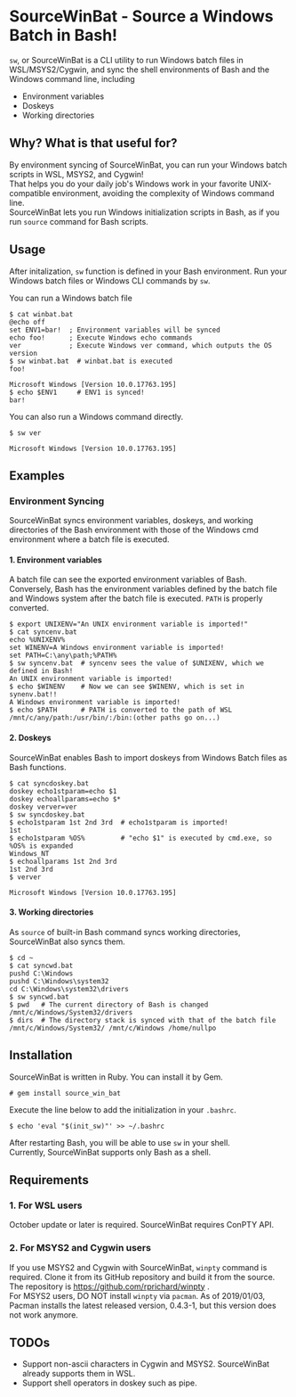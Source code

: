 # SourceWinBat - Source a Windows Batch in Bash!

`sw`, or SourceWinBat is a CLI utility to run Windows batch files in WSL/MSYS2/Cygwin,
and sync the shell environments of Bash and the Windows command line, including
* Environment variables
* Doskeys
* Working directories

## Why? What is that useful for?

By environment syncing of SourceWinBat, you can run your Windows batch scripts in
WSL, MSYS2, and Cygwin!  
That helps you do your daily job's Windows work in your favorite UNIX-compatible environment, 
avoiding the complexity of Windows command line.  
SourceWinBat lets you run Windows initialization scripts in Bash, as if you run `source` 
command for Bash scripts.  


## Usage

After initalization, `sw` function is defined in your Bash environment. 
Run your Windows batch files or Windows CLI commands by `sw`.

You can run a Windows batch file
```console
$ cat winbat.bat
@echo off
set ENV1=bar!  ; Environment variables will be synced
echo foo!      ; Execute Windows echo commands
ver            ; Execute Windows ver command, which outputs the OS version
$ sw winbat.bat  # winbat.bat is executed
foo!

Microsoft Windows [Version 10.0.17763.195]
$ echo $ENV1     # ENV1 is synced!
bar!
```

You can also run a Windows command directly.
```console
$ sw ver

Microsoft Windows [Version 10.0.17763.195]
```

## Examples

### Environment Syncing

SourceWinBat syncs environment variables, doskeys, and working directories of the
Bash environment with those of the Windows cmd environment where a batch file is executed.

#### 1. Environment variables
A batch file can see the exported environment variables of Bash.  
Conversely, Bash has the environment variables defined by the batch file and Windows system
after the batch file is executed. `PATH` is properly converted.

```console
$ export UNIXENV="An UNIX environment variable is imported!"
$ cat syncenv.bat
echo %UNIXENV%
set WINENV=A Windows environment variable is imported!
set PATH=C:\any\path;%PATH%
$ sw syncenv.bat  # syncenv sees the value of $UNIXENV, which we defined in Bash!
An UNIX environment variable is imported!
$ echo $WINENV    # Now we can see $WINENV, which is set in synenv.bat!!
A Windows environment variable is imported!
$ echo $PATH      # PATH is converted to the path of WSL
/mnt/c/any/path:/usr/bin/:/bin:(other paths go on...)
```

#### 2. Doskeys
SourceWinBat enables Bash to import doskeys from Windows Batch files as Bash functions.

```console
$ cat syncdoskey.bat
doskey echo1stparam=echo $1
doskey echoallparams=echo $*
doskey verver=ver
$ sw syncdoskey.bat
$ echo1stparam 1st 2nd 3rd  # echo1stparam is imported!
1st
$ echo1stparam %OS%         # "echo $1" is executed by cmd.exe, so %OS% is expanded
Windows_NT
$ echoallparams 1st 2nd 3rd
1st 2nd 3rd
$ verver

Microsoft Windows [Version 10.0.17763.195]
```

#### 3. Working directories
As `source` of built-in Bash command syncs working directories, SourceWinBat also syncs them.

```console
$ cd ~
$ cat syncwd.bat
pushd C:\Windows
pushd C:\Windows\system32
cd C:\Windows\system32\drivers
$ sw syncwd.bat
$ pwd   # The current directory of Bash is changed
/mnt/c/Windows/System32/drivers
$ dirs  # The directory stack is synced with that of the batch file
/mnt/c/Windows/System32/ /mnt/c/Windows /home/nullpo
```

## Installation

SourceWinBat is written in Ruby. You can install it by Gem.
```console
# gem install source_win_bat
```

Execute the line below to add the initialization in your `.bashrc`.
```console
$ echo 'eval "$(init_sw)"' >> ~/.bashrc
```
After restarting Bash, you will be able to use `sw` in your shell.  
Currently, SourceWinBat supports only Bash as a shell.

## Requirements

### 1. For WSL users

October update or later is required. SourceWinBat requires ConPTY API.

### 2. For MSYS2 and Cygwin users

If you use MSYS2 and Cygwin with SourceWinBat, `winpty` command is required.
Clone it from its GitHub repository and build it from the source. The repository is https://github.com/rprichard/winpty .  
For MSYS2 users, DO NOT install `winpty` via `pacman`. As of 2019/01/03, Pacman installs the latest released version, 0.4.3-1, but this version does not work anymore.

## TODOs

* Support non-ascii characters in Cygwin and MSYS2. SourceWinBat already supports them in WSL.
* Support shell operators in doskey such as pipe.

